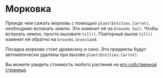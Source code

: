# Морковка
Прежде чем сажать морковь с помощью `plant(Entities.Carrot)`, необходимо вспахать землю. Это изменит её на `Grounds.Soil`. Чтобы вспахать землю, просто вызовите `till()`. Повторный вызов `till()` изменит её обратно на `Grounds.Grassland`.

Посадка моркови стоит древесину и сено. Эти предметы будут автоматически удалены при вызове `plant(Entities.Carrot)`.

Вы можете увидеть стоимость любого растения на [его собственной странице](objects/carrot).